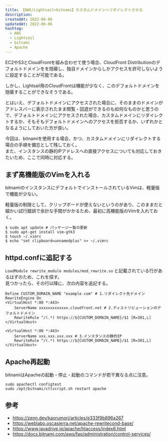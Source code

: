 ```yaml
---
title: 【AWS/Lightsail+bitnami】カスタムドメインへリダイレクトさせる
description:
createdAt: 2022-06-06
updatedAt: 2022-06-06
hashtag:
  - AWS
  - Lightsail
  - bitnami
  - Apache
---
```


EC2やS3とCloudFrontを組み合わせて使う場合、CloudFront Distributionのデフォルトドメインをを隠蔽し、独自ドメインからしかアクセスを許可しないように設定することが可能である。

しかし、Lightsail用のCloudFrontは機能が少なく、このデフォルトドメインを隠蔽することができなそうである。

とはいえ、デフォルトドメインにアクセスされた場合に、そのままのドメインがアドレスバーに表示されたまま閲覧・回遊ができるのも如何なものかと思うので、デフォルトドメインにアクセスされた場合、カスタムドメインにリダイレクトするか、そもそもデフォルトドメインへのアクセスを拒否するか、いずれかとなるようにしておいた方が良い。

今回は、bitnamiを使用する場合、かつ、カスタムドメインにリダイレクトする場合の手順を備忘として残しておく。  
また、インスタンスの静的IPアドレスへの直接アクセスについても対応しておきたいため、ここで同時に対応する。

## まず高機能版のVimを入れる

bitnamiのインスタンスにデフォルトでインストールされているVimは、軽量版で機能が少ない。

軽量版の制限として、クリップボードが使えないというのがあり、このままだと細かい試行錯誤で余計な手間がかかるため、最初に高機能版のVimを入れておく。
```bash[Lightsailインスタンス内で]
$ sudo apt update # パッケージ一覧の更新
$ sudo apt-get install vim-gtk3
$ touch ~/.vimrc
$ echo "set clipboard=unnamedplus" >> ~/.vimrc
```

## httpd.confに追記する

`LoadModule rewrite_module modules/mod_rewrite.so` と記載されている行があるはずのため、これを探す。  
見つかったら、その行以降に、次の内容を追記する。

```apacheconf [/opt/bitnami/apache/conf/httpd.conf]
Define CUSTOM_DOMAIN_NAME "example.com" # 1.リダイレクト先ドメイン
RewriteEngine On
<VirtualHost *:80 *:443>
    ServerName xxxxxxxxxxxxx.cloudfront.net # 2.ディストリビューションのデフォルトドメイン
    RewriteRule ^/(.*) https://${CUSTOM_DOMAIN_NAME}/$1 [R=301,L]
</VirtualHost>

<VirtualHost *:80 *:443>
    ServerName xxx.xxx.xxx.xxx # 3.インスタンスの静的IP
    RewriteRule ^/(.*) https://${CUSTOM_DOMAIN_NAME}/$1 [R=301,L]
</VirtualHost>
```

## Apache再起動

bitnamiはApacheの起動・停止・起動のコマンドが若干異なる点に注意。

```bash[Lightsailインスタンス内で]
sudo apachectl configtest
sudo /opt/bitnami/ctlscript.sh restart apache
```

## 参考
* https://zenn.dev/kaorumori/articles/e333f9b896a267
* https://weblabo.oscasierra.net/apache-rewritecond-base/
* https://www.javadrive.jp/apache/htaccess/index6.html
* https://docs.bitnami.com/aws/faq/administration/control-services/
